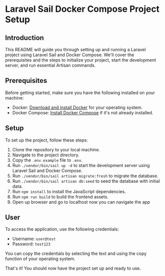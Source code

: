 # Laravel Sail Docker Compose Project Setup
## Introduction

This README will guide you through setting up and running a Laravel project using Laravel Sail and Docker Compose. We'll cover the prerequisites and the steps to initialize your project, start the development server, and run essential Artisan commands.

## Prerequisites

Before getting started, make sure you have the following installed on your machine:

- Docker: [Download and install Docker](https://www.docker.com/get-started) for your operating system.
- Docker Compose: [Install Docker Compose](https://docs.docker.com/compose/install/) if it's not already installed.

## Setup

To set up the project, follow these steps:

1. Clone the repository to your local machine.
2. Navigate to the project directory.
3. Copy the `.env.example` file to `.env`.
4. Run `./vendor/bin/sail up -d` to start the development server using Laravel Sail and Docker Compose.
5. Run `./vendor/bin/sail artisan migrate:fresh` to migrate the database.
6. Run `./vendor/bin/sail artisan db:seed` to seed the database with initial data.
7. Run `npm install` to install the JavaScript dependencies.
8. Run `npm run build` to build the frontend assets.
9. Open up browser and go to localhost now you can navigate the app

## User

To access the application, use the following credentials:

- Username: `user@test`
- Password: `test123`

You can copy the credentials by selecting the text and using the copy function of your operating system.


That's it! You should now have the project set up and ready to use.

